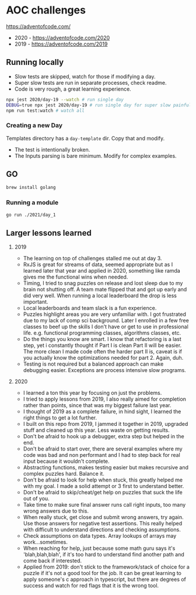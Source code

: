 # AOC challenges

<https://adventofcode.com/>

- 2020 - <https://adventofcode.com/2020>
- 2019 - <https://adventofcode.com/2019>

## Running locally

- Slow tests are skipped, watch for those if modifying a day.
- Super slow tests are run in separate processes, check readme.
- Code is very rough, a great learning experience.

```bash
npx jest 2020/day-19 --watch # run single day
DEBUG=true npx jest 2020/day-19 # run single day for super slow painful tests, add test name filter too, dump to logs
npm run test:watch # watch all
```

### Creating a new Day

Templates directory has a `day-template` dir. Copy that and modify.

- The test is intentionally broken.
- The Inputs parsing is bare minimum. Modify for complex examples.

## GO

```bash
brew install golang
```

### Running a module

```bash
go run ./2021/day_1
```

## Larger lessons learned

1. 2019

   - The learning on top of challenges stalled me out at day 3.
   - RxJS is great for streams of data, seemed appropriate but as I learned later that year and applied in 2020, something like ramda gives me the functional wins when needed.
   - Timing, I tried to snag puzzles on release and lost sleep due to my brain not shutting off. A team mate flipped that and got up early and did very well. When running a local leaderboard the drop is less important.
   - Local leaderboards and team slack is a fun experience.
   - Puzzles highlight areas you are very unfamiliar with. I got frustrated due to my lack of comp sci background. Later I enrolled in a few free classes to beef up the skills I don't have or get to use in professional life. e.g. functional programming classes, algorithms classes, etc.
   - Do the things you know are smart. I know that refactoring is a last step, yet i constantly thought if Part I is clean Part II will be easier. The more clean I made code often the harder part II is, caveat is if you actually know the optimizations needed for part 2. Again, duh.
   - Testing is not required but a balanced approach can make debugging easier. Exceptions are process intensive slow programs.

2. 2020

   - I learned a ton this year by focusing on just the problems.
   - I tried to apply lessons from 2019, I also really aimed for completion rather than points, since that was my biggest failure last year.
   - I thought of 2019 as a complete failure, in hind sight, I learned the right things to get a lot further.
   - I built on this repo from 2019, I jammed it together in 2019, upgraded stuff and cleaned up this year. Less waste on getting results.
   - Don't be afraid to hook up a debugger, extra step but helped in the end.
   - Don't be afraid to start over, there are several examples where my code was bad and non performant and I had to step back for real input because it wouldn't complete.
   - Abstracting functions, makes testing easier but makes recursive and complex puzzles hard. Balance it.
   - Don't be afraid to look for help when stuck, this greatly helped me with my goal. I made a solid attempt or 3 first to understand better.
   - Don't be afraid to skip/cheat/get help on puzzles that suck the life out of you.
   - Take time to make sure final answer runs call right inputs, too many wrong answers due to this.
   - When really stuck, get close and submit wrong answers, try again. Use those answers for negative test assertions. This really helped with difficult to understand directions and checking assumptions.
   - Check assumptions on data types. Array lookups of arrays may work...sometimes.
   - When reaching for help, just because some math guru says it's 'blah,blah,blah', if it's too hard to understand find another path and come back if interested.
   - Applied from 2019: don't stick to the framework/stack of choice for a puzzle if it's not a good tool for the job. It can be great learning to apply someone's c approach in typescript, but there are degrees of success and watch for red flags that it is the wrong tool.
